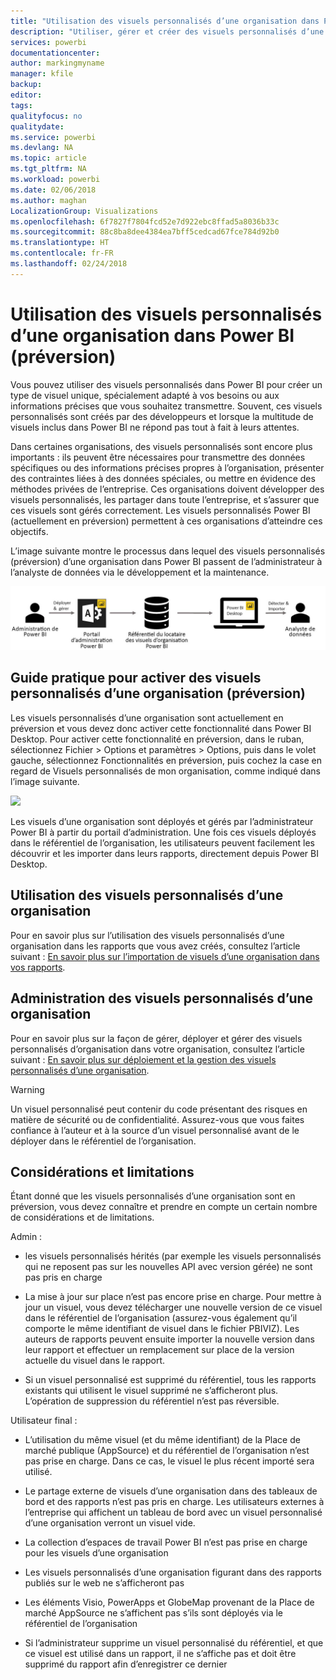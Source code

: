 ```yaml
---
title: "Utilisation des visuels personnalisés d’une organisation dans Power BI"
description: "Utiliser, gérer et créer des visuels personnalisés d’une organisation dans Power BI"
services: powerbi
documentationcenter: 
author: markingmyname
manager: kfile
backup: 
editor: 
tags: 
qualityfocus: no
qualitydate: 
ms.service: powerbi
ms.devlang: NA
ms.topic: article
ms.tgt_pltfrm: NA
ms.workload: powerbi
ms.date: 02/06/2018
ms.author: maghan
LocalizationGroup: Visualizations
ms.openlocfilehash: 6f7827f7804fcd52e7d922ebc8ffad5a8036b33c
ms.sourcegitcommit: 88c8ba8dee4384ea7bff5cedcad67fce784d92b0
ms.translationtype: HT
ms.contentlocale: fr-FR
ms.lasthandoff: 02/24/2018
---
```

# <a name="using-organization-custom-visuals-in-power-bi-preview"></a>Utilisation des visuels personnalisés d’une organisation dans Power BI (préversion)

Vous pouvez utiliser des visuels personnalisés dans Power BI pour créer un type de visuel unique, spécialement adapté à vos besoins ou aux informations précises que vous souhaitez transmettre. Souvent, ces visuels personnalisés sont créés par des développeurs et lorsque la multitude de visuels inclus dans Power BI ne répond pas tout à fait à leurs attentes. 

Dans certaines organisations, des visuels personnalisés sont encore plus importants : ils peuvent être nécessaires pour transmettre des données spécifiques ou des informations précises propres à l’organisation, présenter des contraintes liées à des données spéciales, ou mettre en évidence des méthodes privées de l’entreprise. Ces organisations doivent développer des visuels personnalisés, les partager dans toute l’entreprise, et s’assurer que ces visuels sont gérés correctement. Les visuels personnalisés Power BI (actuellement en préversion) permettent à ces organisations d’atteindre ces objectifs. 

L’image suivante montre le processus dans lequel des visuels personnalisés (préversion) d’une organisation dans Power BI passent de l’administrateur à l’analyste de données via le développement et la maintenance.

![](media/power-bi-custom-visuals-organizational/custom-visual-org-01.jpg)

## <a name="how-to-enable-organizational-custom-visuals-preview"></a>Guide pratique pour activer des visuels personnalisés d’une organisation (préversion)

Les visuels personnalisés d’une organisation sont actuellement en préversion et vous devez donc activer cette fonctionnalité dans Power BI Desktop. Pour activer cette fonctionnalité en préversion, dans le ruban, sélectionnez Fichier > Options et paramètres > Options, puis dans le volet gauche, sélectionnez Fonctionnalités en préversion, puis cochez la case en regard de Visuels personnalisés de mon organisation, comme indiqué dans l’image suivante.

![](media/power-bi-custom-visuals-organizational/custom-visual-org-02.jpg)

Les visuels d’une organisation sont déployés et gérés par l’administrateur Power BI à partir du portail d’administration. Une fois ces visuels déployés dans le référentiel de l’organisation, les utilisateurs peuvent facilement les découvrir et les importer dans leurs rapports, directement depuis Power BI Desktop.

## <a name="using-organizational-custom-visuals"></a>Utilisation des visuels personnalisés d’une organisation

Pour en savoir plus sur l’utilisation des visuels personnalisés d’une organisation dans les rapports que vous avez créés, consultez l’article suivant : [En savoir plus sur l’importation de visuels d’une organisation dans vos rapports](power-bi-custom-visuals.md).
 
## <a name="administering-organizational-custom-visuals"></a>Administration des visuels personnalisés d’une organisation

Pour en savoir plus sur la façon de gérer, déployer et gérer des visuels personnalisés d’organisation dans votre organisation, consultez l’article suivant : [En savoir plus sur déploiement et la gestion des visuels personnalisés d’une organisation](https://go.microsoft.com/fwlink/?linkid=866790).

> [!WARNING]
> Un visuel personnalisé peut contenir du code présentant des risques en matière de sécurité ou de confidentialité. Assurez-vous que vous faites confiance à l’auteur et à la source d’un visuel personnalisé avant de le déployer dans le référentiel de l’organisation. 
> 

## <a name="considerations-and-limitations"></a>Considérations et limitations
 
Étant donné que les visuels personnalisés d’une organisation sont en préversion, vous devez connaître et prendre en compte un certain nombre de considérations et de limitations.
 
Admin :

* les visuels personnalisés hérités (par exemple les visuels personnalisés qui ne reposent pas sur les nouvelles API avec version gérée) ne sont pas pris en charge

* La mise à jour sur place n’est pas encore prise en charge. Pour mettre à jour un visuel, vous devez télécharger une nouvelle version de ce visuel dans le référentiel de l’organisation (assurez-vous également qu’il comporte le même identifiant de visuel dans le fichier PBIVIZ). Les auteurs de rapports peuvent ensuite importer la nouvelle version dans leur rapport et effectuer un remplacement sur place de la version actuelle du visuel dans le rapport.

* Si un visuel personnalisé est supprimé du référentiel, tous les rapports existants qui utilisent le visuel supprimé ne s’afficheront plus. L’opération de suppression du référentiel n’est pas réversible.
 
Utilisateur final :

* L’utilisation du même visuel (et du même identifiant) de la Place de marché publique (AppSource) et du référentiel de l’organisation n’est pas prise en charge. Dans ce cas, le visuel le plus récent importé sera utilisé.

* Le partage externe de visuels d’une organisation dans des tableaux de bord et des rapports n’est pas pris en charge. Les utilisateurs externes à l’entreprise qui affichent un tableau de bord avec un visuel personnalisé d’une organisation verront un visuel vide. 

* La collection d’espaces de travail Power BI n’est pas prise en charge pour les visuels d’une organisation

* Les visuels personnalisés d’une organisation figurant dans des rapports publiés sur le web ne s’afficheront pas

* Les éléments Visio, PowerApps et GlobeMap provenant de la Place de marché AppSource ne s’affichent pas s’ils sont déployés via le référentiel de l’organisation

* Si l’administrateur supprime un visuel personnalisé du référentiel, et que ce visuel est utilisé dans un rapport, il ne s’affiche pas et doit être supprimé du rapport afin d’enregistrer ce dernier